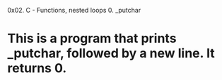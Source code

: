 0x02. C - Functions, nested loops
0. _putchar
# This is a program that prints _putchar, followed by a new line. It returns 0.
